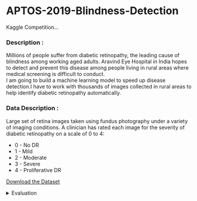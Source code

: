 # APTOS-2019-Blindness-Detection
Kaggle Competition...

### Description :
Millions of people suffer from diabetic retinopathy, the leading cause of blindness among working aged adults. Aravind Eye Hospital in India hopes to detect and prevent this disease among people living in rural areas where medical screening is difficult to conduct.<br>
I am going to build a machine learning model to speed up disease detection.I have to work with thousands of images collected in rural areas to help identify diabetic retinopathy automatically.

### Data Description :
Large set of retina images taken using fundus photography under a variety of imaging conditions.
A clinician has rated each image for the severity of diabetic retinopathy on a scale of 0 to 4:
+ 0 - No DR
+ 1 - Mild
+ 2 - Moderate
+ 3 - Severe
+ 4 - Proliferative DR

[Download the Dataset](https://www.kaggle.com/c/aptos2019-blindness-detection/data)

<details>
  <summary>Evaluation</summary>
Submissions are scored based on the quadratic weighted kappa, which measures the agreement between two ratings. This metric typically varies from 0 (random agreement between raters) to 1 (complete agreement between raters). In the event that there is less agreement between the raters than expected by chance, this metric may go below 0. The quadratic weighted kappa is calculated between the scores assigned by the human rater and the predicted scores.
<br><br>
Images have five possible ratings, 0,1,2,3,4.  Each image is characterized by a tuple (e,e), which corresponds to its scores by Rater A (human) and Rater B (predicted).  The quadratic weighted kappa is calculated as follows. First, an N x N histogram matrix O is constructed, such that O corresponds to the number of images that received a rating i by A and a rating j by B. An N-by-N matrix of weights, w, is calculated based on the difference between raters' scores:
<br><br>
An N-by-N histogram matrix of expected ratings, E, is calculated, assuming that there is no correlation between rating scores.  This is calculated as the outer product between each rater's histogram vector of ratings, normalized such that E and O have the same sum.
</details>
